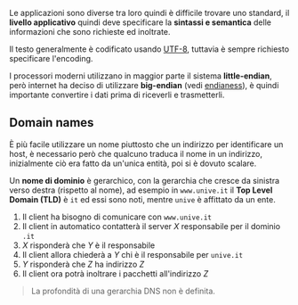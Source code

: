 Le applicazioni sono diverse tra loro quindi è difficile trovare uno standard, il **livello applicativo** quindi deve specificare la **sintassi e semantica** delle informazioni che sono richieste ed inoltrate.

Il testo generalmente è codificato usando [UTF-8](https://en.wikipedia.org/wiki/UTF-8), tuttavia è sempre richiesto specificare l'encoding.

I processori moderni utilizzano in maggior parte il sistema **little-endian**, però internet ha deciso di utilizzare **big-endian** (vedi [endianess](https://en.wikipedia.org/wiki/Endianness)), è quindi importante convertire i dati prima di riceverli e trasmetterli.

## Domain names
È più facile utilizzare un nome piuttosto che un indirizzo per identificare un host, è necessario però che qualcuno traduca il nome in un indirizzo, inizialmente ciò era fatto da un'unica entità, poi si è dovuto scalare.

Un **nome di dominio** è gerarchico, con la gerarchia che cresce da sinistra verso destra (rispetto al nome), ad esempio in `www.unive.it` il **Top Level Domain (TLD)** è `it` ed essi sono noti, mentre `unive` è affittato da un ente.

1. Il client ha bisogno di comunicare con `www.unive.it`
2. Il client in automatico contatterà il server $X$ responsabile per il dominio `.it`
3. $X$ risponderà che $Y$ è il responsabile
4. Il client allora chiederà a $Y$ chi è il responsabile per `unive.it`
5. $Y$ risponderà che $Z$ ha indirizzo $Z$
6. Il client ora potrà inoltrare i pacchetti all'indirizzo $Z$

>La profondità di una gerarchia DNS non è definita.
